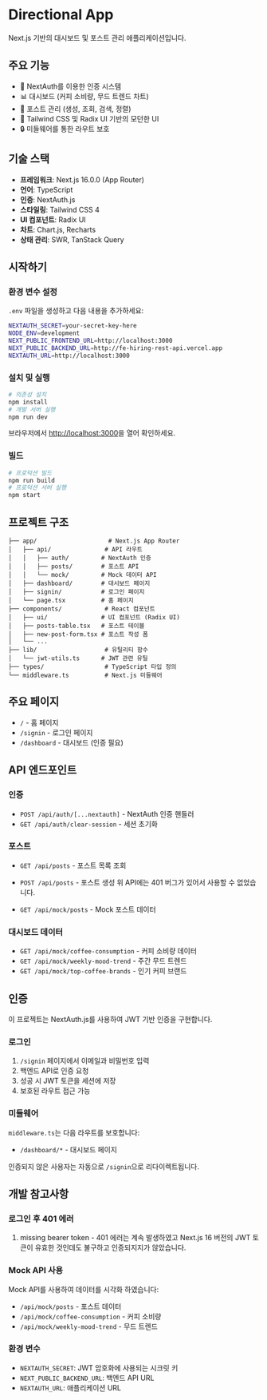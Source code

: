 # Directional App

Next.js 기반의 대시보드 및 포스트 관리 애플리케이션입니다.

## 주요 기능

- 🔐 NextAuth를 이용한 인증 시스템
- 📊 대시보드 (커피 소비량, 무드 트렌드 차트)
- 📝 포스트 관리 (생성, 조회, 검색, 정렬)
- 🎨 Tailwind CSS 및 Radix UI 기반의 모던한 UI
- 🔒 미들웨어를 통한 라우트 보호

## 기술 스택

- **프레임워크**: Next.js 16.0.0 (App Router)
- **언어**: TypeScript
- **인증**: NextAuth.js
- **스타일링**: Tailwind CSS 4
- **UI 컴포넌트**: Radix UI
- **차트**: Chart.js, Recharts
- **상태 관리**: SWR, TanStack Query

## 시작하기

### 환경 변수 설정

`.env` 파일을 생성하고 다음 내용을 추가하세요:

```bash
NEXTAUTH_SECRET=your-secret-key-here
NODE_ENV=development
NEXT_PUBLIC_FRONTEND_URL=http://localhost:3000
NEXT_PUBLIC_BACKEND_URL=http://fe-hiring-rest-api.vercel.app
NEXTAUTH_URL=http://localhost:3000
```

### 설치 및 실행

```bash
# 의존성 설치
npm install
# 개발 서버 실행
npm run dev
```

브라우저에서 [http://localhost:3000](http://localhost:3000)을 열어 확인하세요.

### 빌드

```bash
# 프로덕션 빌드
npm run build
# 프로덕션 서버 실행
npm start
```

## 프로젝트 구조

```
├── app/                    # Next.js App Router
│   ├── api/               # API 라우트
│   │   ├── auth/         # NextAuth 인증
│   │   ├── posts/        # 포스트 API
│   │   └── mock/         # Mock 데이터 API
│   ├── dashboard/        # 대시보드 페이지
│   ├── signin/           # 로그인 페이지
│   └── page.tsx          # 홈 페이지
├── components/            # React 컴포넌트
│   ├── ui/               # UI 컴포넌트 (Radix UI)
│   ├── posts-table.tsx   # 포스트 테이블
│   ├── new-post-form.tsx # 포스트 작성 폼
│   └── ...
├── lib/                   # 유틸리티 함수
│   └── jwt-utils.ts      # JWT 관련 유틸
├── types/                 # TypeScript 타입 정의
└── middleware.ts          # Next.js 미들웨어
```

## 주요 페이지

- `/` - 홈 페이지
- `/signin` - 로그인 페이지
- `/dashboard` - 대시보드 (인증 필요)

## API 엔드포인트

### 인증
- `POST /api/auth/[...nextauth]` - NextAuth 인증 핸들러
- `GET /api/auth/clear-session` - 세션 초기화

### 포스트
- `GET /api/posts` - 포스트 목록 조회
- `POST /api/posts` - 포스트 생성
위 API에는 401 버그가 있어서 사용할 수 없었습니다.

- `GET /api/mock/posts` - Mock 포스트 데이터

### 대시보드 데이터
- `GET /api/mock/coffee-consumption` - 커피 소비량 데이터
- `GET /api/mock/weekly-mood-trend` - 주간 무드 트렌드
- `GET /api/mock/top-coffee-brands` - 인기 커피 브랜드

## 인증

이 프로젝트는 NextAuth.js를 사용하여 JWT 기반 인증을 구현합니다.

### 로그인

1. `/signin` 페이지에서 이메일과 비밀번호 입력
2. 백엔드 API로 인증 요청
3. 성공 시 JWT 토큰을 세션에 저장
4. 보호된 라우트 접근 가능

### 미들웨어

`middleware.ts`는 다음 라우트를 보호합니다:
- `/dashboard/*` - 대시보드 페이지

인증되지 않은 사용자는 자동으로 `/signin`으로 리다이렉트됩니다.

## 개발 참고사항

### 로그인 후 401 에러

1. missing bearer token - 401 에러는 계속 발생하였고 Next.js 16 버전의 JWT 토큰이 유효한 것인데도 불구하고 인증되지지가 않았습니다.

### Mock API 사용

Mock API를 사용하여 데이터를 시각화 하였습니다:
- `/api/mock/posts` - 포스트 데이터
- `/api/mock/coffee-consumption` - 커피 소비량
- `/api/mock/weekly-mood-trend` - 무드 트렌드

### 환경 변수

- `NEXTAUTH_SECRET`: JWT 암호화에 사용되는 시크릿 키
- `NEXT_PUBLIC_BACKEND_URL`: 백엔드 API URL
- `NEXTAUTH_URL`: 애플리케이션 URL

